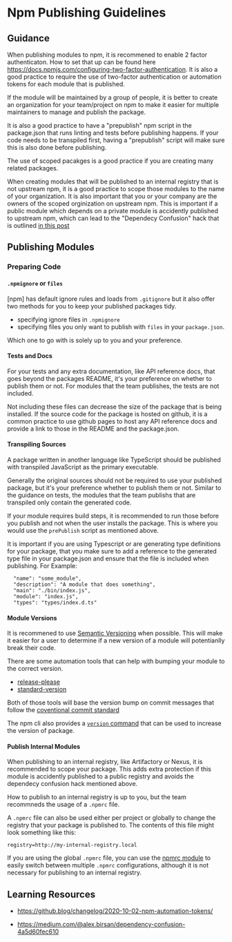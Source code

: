 # Npm Publishing Guidelines


## Guidance

When publishing modules to npm, it is recommened to enable 2 factor authenticaton.  How to set that up can be found here https://docs.npmjs.com/configuring-two-factor-authentication.  It is also a good practice to require the use of two-factor authentication or automation tokens for each module that is published.

If the module will be maintained by a group of people, it is better to create an organization for your team/project on npm to make it easier for multiple maintainers to manage and publish the package.

It is also a good practice to have a "prepublish" npm script in the package.json that runs linting and tests before publishing happens.  If your code needs to be transpiled first, having a "prepublish" script will make sure this is also done before publishing.

The use of scoped pacakges is a good practice if you are creating many related packages.

When creating modules that will be published to an internal registry that is not upstream npm, it is a good practice to scope those modules to the name of your organization.  It is also important that you or your company are the owners of the scoped orginization on upstream npm.  This is important if a public module which depends on a private module is accidently published to upstream npm, which can lead to the "Dependecy Confusion" hack that is outlined [in this post](https://medium.com/@alex.birsan/dependency-confusion-4a5d60fec610)

## Publishing Modules

### Preparing Code

#### `.npmignore` or `files`

[npm] has default ignore rules and loads from `.gitignore` but it also offer two methods for you to keep your published packages tidy.

- specifying ignore files in `.npmignore`
- specifying files you only want to publish with `files` in your `package.json`.

Which one to go with is solely up to you and your preference.

#### Tests and Docs

For your tests and any extra documentation, like API reference docs, that goes beyond the packages README, it's your preference on whether to publish them or not. For modules that the team publishes, the tests are not included.

Not including these files can decrease the size of the package that is being installed.  If the source code for the package is hosted on github, it is a common practice to use github pages to host any API reference docs and provide a link to those in the README and the package.json.


#### Transpiling Sources

A package written in another language like TypeScript should be published with transpiled JavaScript as the primary executable.

Generally the original sources should not be required to use your published package, but it's your preference whether to publish them or not.  Similar to the guidance on tests, the modules that the team publishs that are transpiled only contain the generated code.

If your module requires build steps, it is recommended to run those before you publish and not when the user installs the package.  This is where you would use the `prePublish` script as mentioned above.

It is important if you are using Typescript or are generating type definitions for your package, that you make sure to add a reference to the generated type file in your package.json and ensure that the file is included when publishing.  For Example:

```
  "name": "some_module",
  "description": "A module that does something",
  "main": "./bin/index.js",
  "module": "index.js",
  "types": "types/index.d.ts"
```

#### Module Versions

It is recommened to use [Semantic Versioning](https://semver.org/) when possible.  This will make it easier for a user to determine if a new version of a module will potentianlly break their code.

There are some automation tools that can help with bumping your module to the correct version.

* [release-please](https://github.com/googleapis/release-please)
* [standard-version](https://github.com/conventional-changelog/standard-version)

Both of those tools will base the version bump on commit messages that follow the [coventional commit standard](https://www.conventionalcommits.org/en/v1.0.0/)

The npm cli also provides a [`version` command](https://docs.npmjs.com/cli/v7/commands/npm-version) that can be used to increase the version of package.


#### Publish Internal Modules

When publishing to an internal registry, like Artifactory or Nexus, it is recommended to scope your package.  This adds extra protection if this module is accidently published to a public registry and avoids the dependecy confusion hack mentioned above.

How to publish to an internal registry is up to you, but the team recommneds the usage of a `.npmrc` file.

A `.npmrc` file can also be used either per project or globally to change the registry that your package is published to.  The contents of this file might look something like this:

```
registry=http://my-internal-registry.local
```

If you are using the global `.npmrc` file, you can use the [npmrc module](https://www.npmjs.com/package/npmrc) to easily switch between multiple `.npmrc` configurations, although it is not necessary for publishing to an internal registry.

## Learning Resources

* https://github.blog/changelog/2020-10-02-npm-automation-tokens/

* https://medium.com/@alex.birsan/dependency-confusion-4a5d60fec610

